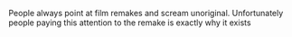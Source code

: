 People always point at film remakes and scream unoriginal. Unfortunately people paying this attention to the remake is exactly why it exists